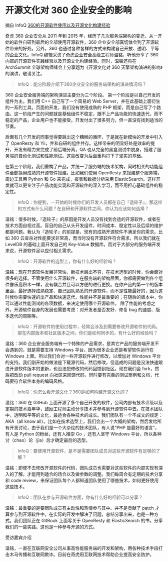 # 开源文化对 360 企业安全的影响

摘自 InfoQ [360的开源软件使用以及开源文化构建经验](http://www.infoq.com/cn/articles/360-open-source-software-and-culture-build-experience)

奇虎 360 企业安全从 2011 年到 2015 年，经历了几次服务端架构的变迁。从一开始的软件自研到最后的全部使用开源软件，360 企业安全部真切体会到了开源软件带来的好处。另外，360 也通过各种各样的方式来构建自己开放、透明、平等的企业文化。InfoQ 编辑采访了奇虎企业安全高级工程师温铭，听他分享了 360 内部的开源软件实践经验以及开源文化构建经验。同时，温铭还将在 ArchSummit 全球架构师峰会上分享题为《开源文化对 360 天擎架构演进的影响》的演讲，敬请关注。

> InfoQ：能分阶段介绍下360企业安全的服务端架构的演进情况吗？

360 企业安全服务端的架构演进主要分为三个阶段。
第一个阶段是以自己开发的组件为主。我们用 C++ 自己写了一个简易的 Web Server，并在此基础上面衍生的一系列工具。页面的开发，我们没有使用成熟的 PHP 框架，而是自己写了个路由。这一阶段产生的问题就是基础组件不稳定，跟不上产品功能的快速迭代，而不稳定的产品，企业用户也不能接受。开发付出了很多努力，但一直没有找到适当的节奏。

后面有几个开发的同事觉得要跳出这个糟糕的循环，于是就在新模块的开发中引入了 OpenResty 和 Yii，并和自研的组件并存。这样带来的明显好处是效率的提升，开发有精力来完成了前后端分离，QA 也从完全的黑盒测试中脱身，搭建了服务端的自动化测试和性能测试。这些改变为后面重构打下了坚实的基础。

在第三个阶段，我们重构了产品，并统一了服务端的技术架构，同时相关的功能组件全部换用成熟的开源软件搭建。比如我们使用 OpenResty 来搭建整个服务端，周边工具用 Python 和 Go 来完成，报表和数据分析采用 ElasticSearch。这样开发就可以更专注于产品功能实现和开源软件的深入学习，而不用担心基础组件的稳定性。

> InfoQ：你提到，一开始的时候你们的开发人员都在自己『造轮子』，那这样的方式有什么问题？在自研和开源软件之间，你认为应该如何选择？

温铭：很多时候，『造轮子』的原因是开发人员没有找到合适的开源软件，或者在技术方面自视过高。盲目的自己从头开发组件，时间成本、稳定性以及后续的维护都是问题。我认为『造轮子』的前提是，现有的成熟开源软件不满足你的需求。比如 360 云查杀对性能要求非常高，而当时没有开源软件符合需求，所以我们就在 LevelDB 的基础上面开发自己的 Key-Value 数据库。而对于大部分的服务端开发来说，开源软件足以应付相关需求。

> InfoQ：开源软件的选型上，你有什么好的经验吗？

温铭：现在开源软件发展非常快，新技术层出不穷，在技术选型的时候，你会面对很多的选择。不管使用什么开源软件，在服务端的架构层面，你都需要做到各个组件像乐高积木一样，没有耦合并且可以方便的进行更换。在你产品的第一个的版本里面，最好选择成熟稳定、自己团队熟悉的开源软件，而不是性能最好的，因为这时候你需要快速的出产品和快速迭代，性能并不是最重要的；在随后的版本中，你可以通过性能测试的各项数据，来决定使用哪个开源软件。
除了性能的考虑之外，开源软件自身的发展也需要考虑：对开发者是否友好、修复 bug 的速度、版本迭代的周期等。

> InfoQ：开源软件的使用过程中，经常会涉及到需要修改开源软件的代码。那在内部版本和社区版本之间，你们是如何同步的，有什么好的经验吗？

温铭：360 企业安全服务端有一个特殊的产品需求，是其它产品的服务端开发不会遇到的，就是需要支持 Windows 平台。因为很多企业还是希望软件运行在 Windows 上面。所以我们会对一些开源软件进行修改，以增加对 Windows 平台的支持。我们刚开始的做法是下载源代码，然后修改，但造成的问题是没法快速跟进开源软件版本的更新，也没法把修改的代码回馈到社区。现在我们会 fork，然后把改动 pull request 向社区来回馈代码，同时要有完善的测试案例和文档，代码要符合软件本身的编码风格。

> InfoQ：你怎么看开源文化？360是如何构建开源文化的？

温铭：360 在 GitHub 上面开源了多个自己开发的软件，公司内部有技术评级以及定期的技术嘉年华，鼓励工程师主动分享技术并参与到开源软件中去。在技术团队中，透明和平等的文化，最适合各种技术的成长。我们团队有一个不成文的规定：AKA（all know all）。比如在技术选型上，我们会出一个大概的架构，然后发给所有开发讨论，由于我们是一个大杂烩的技术团队，有人说“PHP 是最好的语言”，有人是 Python 的粉丝，还有人推崇 Go ，还有人坚守 Windows 平台，所以各种讨（chao）论（jia）后才确定最后的选型。

> InfoQ：要使用开源软件，是不是需要团队成员对这些开源软件有足够的了解？

温铭：即使不去修改开源软件的代码，团队成员也需要对这些软件的内部实现有深入的了解，才能用到适合的场合以及做参数的调整。我们每周会有定期的技术分享和 code review，来保证团队每个人都知道团队使用了哪些技术，如何更好使用这些技术。

> InfoQ：团队在参与开源软件方面，你有什么好的经验可以分享？

温铭：最重要的是要团队成员有主动性和热情参与其中。并不是贡献了 patch 才算参与到开源软件中，在实际的开发中解决了问题，总结分享出来，也是一种方式。我们团队正在 GitBook 上面写关于 OpenResty 和 ElasticSearch 的书，分享我们的一些实践。这也是一种参与开源的方式。

受访嘉宾介绍

温铭，一直在互联网安全公司从事高性能服务端的开发和架构，用各种技术手段打击木马传播和互联网欺诈。目前在奇虎用互联网技术帮助企业提高安全防护。
